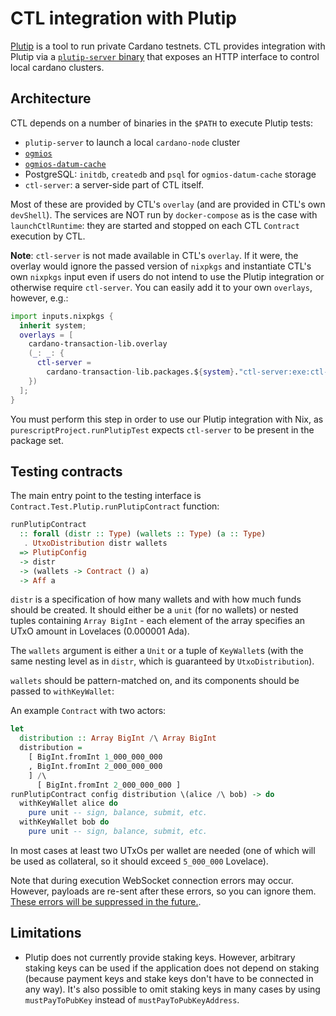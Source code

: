 # CTL integration with Plutip

[Plutip](https://github.com/mlabs-haskell/plutip) is a tool to run private Cardano testnets. CTL provides integration with Plutip via a [`plutip-server` binary](https://github.com/mlabs-haskell/plutip/pull/79) that exposes an HTTP interface to control local cardano clusters.

## Architecture

CTL depends on a number of binaries in the `$PATH` to execute Plutip tests:

- `plutip-server` to launch a local `cardano-node` cluster
- [`ogmios`](https://ogmios.dev/)
- [`ogmios-datum-cache`](https://github.com/mlabs-haskell/ogmios-datum-cache)
- PostgreSQL: `initdb`, `createdb` and `psql` for `ogmios-datum-cache` storage
- `ctl-server`: a server-side part of CTL itself.

Most of these are provided by CTL's `overlay` (and are provided in CTL's own `devShell`). The services are NOT run by `docker-compose` as is the case with `launchCtlRuntime`: they are started and stopped on each CTL `Contract` execution by CTL.

**Note**: `ctl-server` is not made available in CTL's `overlay`. If it were, the overlay would ignore the passed version of `nixpkgs` and instantiate CTL's own `nixpkgs` input even if users do not intend to use the Plutip integration or otherwise require `ctl-server`. You can easily add it to your own `overlays`, however, e.g.:

```nix
import inputs.nixpkgs {
  inherit system;
  overlays = [
    cardano-transaction-lib.overlay
    (_: _: {
      ctl-server =
        cardano-transaction-lib.packages.${system}."ctl-server:exe:ctl-server";
    })
  ];
}
```

You must perform this step in order to use our Plutip integration with Nix, as `purescriptProject.runPlutipTest` expects `ctl-server` to be present in the package set.

## Testing contracts

The main entry point to the testing interface is `Contract.Test.Plutip.runPlutipContract` function:

```purescript
runPlutipContract
  :: forall (distr :: Type) (wallets :: Type) (a :: Type)
   . UtxoDistribution distr wallets
  => PlutipConfig
  -> distr
  -> (wallets -> Contract () a)
  -> Aff a
```

`distr` is a specification of how many wallets and with how much funds should be created. It should either be a `unit` (for no wallets) or nested tuples containing `Array BigInt` - each element of the array specifies an UTxO amount in Lovelaces (0.000001 Ada).

The `wallets` argument is either a `Unit` or a tuple of `KeyWallet`s (with the same nesting level as in `distr`, which is guaranteed by `UtxoDistribution`).

`wallets` should be pattern-matched on, and its components should be passed to `withKeyWallet`:

An example `Contract` with two actors:

```purescript
let
  distribution :: Array BigInt /\ Array BigInt
  distribution =
    [ BigInt.fromInt 1_000_000_000
    , BigInt.fromInt 2_000_000_000
    ] /\
      [ BigInt.fromInt 2_000_000_000 ]
runPlutipContract config distribution \(alice /\ bob) -> do
  withKeyWallet alice do
    pure unit -- sign, balance, submit, etc.
  withKeyWallet bob do
    pure unit -- sign, balance, submit, etc.
```

In most cases at least two UTxOs per wallet are needed (one of which will be used as collateral, so it should exceed `5_000_000` Lovelace).

Note that during execution WebSocket connection errors may occur. However, payloads are re-sent after these errors, so you can ignore them. [These errors will be suppressed in the future.](https://github.com/Plutonomicon/cardano-transaction-lib/issues/670).

## Limitations

- Plutip does not currently provide staking keys. However, arbitrary staking keys can be used if the application does not depend on staking (because payment keys and stake keys don't have to be connected in any way). It's also possible to omit staking keys in many cases by using `mustPayToPubKey` instead of `mustPayToPubKeyAddress`.

